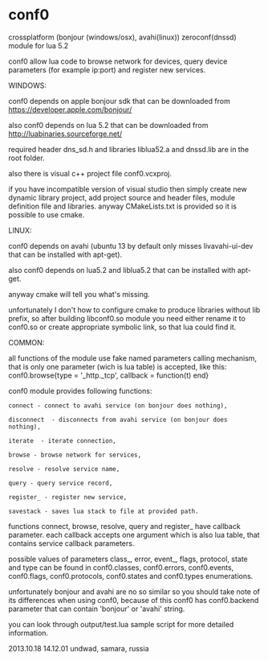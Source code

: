 conf0
=====
crossplatform (bonjour (windows/osx), avahi(linux)) zeroconf(dnssd) module for lua 5.2

conf0 allow lua code to browse network for devices, query device parameters (for example ip:port) and register new services.

WINDOWS:

conf0 depends on apple bonjour sdk that can be downloaded from https://developer.apple.com/bonjour/

also conf0 depends on lua 5.2 that can be downloaded from http://luabinaries.sourceforge.net/

required header dns_sd.h and libraries liblua52.a and dnssd.lib are in the root folder.

also there is visual c++ project file conf0.vcxproj.

if you have incompatible version of visual studio then simply create new dynamic library project, 
add project source and header files, module definition file and libraries.
anyway CMakeLists.txt is provided so it is possible to use cmake.

LINUX:

conf0 depends on avahi (ubuntu 13 by default only misses livavahi-ui-dev that can be installed with apt-get).

also conf0 depends on lua5.2 and liblua5.2 that can be installed with apt-get.

anyway cmake will tell you what's missing.

unfortunately I don't how to configure cmake to produce libraries without lib prefix,
so after building libconf0.so module you need either rename it to conf0.so or create appropriate symbolic link,
so that lua could find it.

COMMON:

all functions of the module use fake named parameters calling mechanism, 
that is only one parameter (wich is lua table) is accepted, like this:
conf0.browse{type = '_http._tcp', callback = function(t) end}

conf0 module provides following functions:

	connect - connect to avahi service (on bonjour does nothing),
	
	disconnect  - disconnects from avahi service (on bonjour does nothing),
	
	iterate  - iterate connection,
	
	browse - browse network for services,
	
	resolve - resolve service name,
	
	query - query service record, 
	
	register_ - register new service,
	
	savestack - saves lua stack to file at provided path.
	
functions connect, browse, resolve, query and register_ have callback parameter. 
each callback accepts one argument which is also lua table, that contains service callback parameters.

possible values of parameters class_, error, event_, flags, protocol, state and type can be found in 
conf0.classes, conf0.errors, conf0.events, conf0.flags, conf0.protocols, conf0.states and conf0.types enumerations.

unfortunately bonjour and avahi are no so similar so you should take note of its differences when using conf0,
because of this conf0 has conf0.backend parameter that can contain 'bonjour' or 'avahi' string.

you can look through output/test.lua sample script for more detailed information.

2013.10.18 14.12.01 undwad, samara, russia